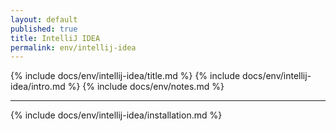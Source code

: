 ```yaml
---
layout: default
published: true
title: IntelliJ IDEA
permalink: env/intellij-idea
---
```


{% include docs/env/intellij-idea/title.md %}
{% include docs/env/intellij-idea/intro.md %}
{% include docs/env/notes.md %}

---

{% include docs/env/intellij-idea/installation.md %}
